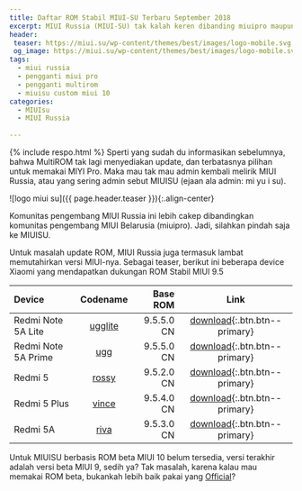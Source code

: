 ```yaml
---
title: Daftar ROM Stabil MIUI-SU Terbaru September 2018
excerpt: MIUI Russia (MIUI-SU) tak kalah keren dibanding miuipro maupun MultiROM
header:
 teaser: https://miui.su/wp-content/themes/best/images/logo-mobile.svg
 og_image: https://miui.su/wp-content/themes/best/images/logo-mobile.svg
tags:
  - miui russia
  - pengganti miui pro
  - pengganti multirom
  - miuisu custom miui 10
categories:
  - MIUIsu
  - MIUI Russia
  
---
```

{% include respo.html %}
Sperti yang sudah du informasikan sebelumnya, bahwa MultiROM tak lagi menyediakan update, dan terbatasnya pilihan untuk memakai MIYI Pro. Maka mau tak mau admin kembali melirik MIUI Russia, atau yang sering admin sebut MIUISU (ejaan ala admin: mi yu i su).

![logo miui su]({{ page.header.teaser }}){:.align-center}

Komunitas pengembang MIUI Russia ini lebih cakep dibandingkan komunitas pengembang MIUI Belarusia (miuipro). Jadi, silahkan pindah saja ke MIUISU.

Untuk masalah update ROM, MIUI Russia juga termasuk lambat memutahirkan versi MIUI-nya. Sebagai teaser, berikut ini beberapa device Xiaomi yang mendapatkan dukungan ROM Stabil MIUI 9.5

| Device | Codename | Base ROM | Link |
|:---|:---:|---:|:---:|
| Redmi Note 5A Lite | [ugglite](https://miui.su/firmware_manager/model_view/395/) | 9.5.5.0 CN | [download](https://miui.su/firmware_manager/firmware/download/16992/){:.btn.btn--primary} |
| Redmi Note 5A Prime | [ugg](399) | 9.5.5.0 CN | [download](https://miui.su/firmware_manager/firmware/download/17018/){:.btn.btn--primary} |
| Redmi 5 | [rossy](https://miui.su/firmware_manager/model_view/396/) | 9.5.2.0 CN | [download](https://miui.su/firmware_manager/firmware/download/17008/){:.btn.btn--primary} |
| Redmi 5 Plus | [vince](https://miui.su/firmware_manager/model_view/397/) | 9.5.4.0 CN | [download](https://miui.su/firmware_manager/firmware/download/16994/){:.btn.btn--primary} |
| Redmi 5A | [riva](https://miui.su/firmware_manager/model_view/398/) | 9.5.3.0 CN | [download](https://miui.su/firmware_manager/firmware/download/17004/){:.btn.btn--primary} |

Untuk MIUISU berbasis ROM beta MIUI 10 belum tersedia, versi terakhir adalah versi beta MIUI 9, sedih ya? Tak masalah, karena kalau mau memakai ROM beta, bukankah lebih baik pakai yang [Official](/miui-10-global-beta)?
